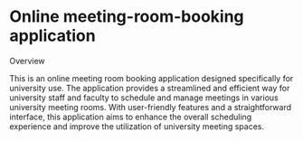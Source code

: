# Online meeting-room-booking application 
Overview


This is an online meeting room booking application designed specifically for university use. The application provides a streamlined and efficient way for university staff and faculty to schedule and manage meetings in various university meeting rooms. With user-friendly features and a straightforward interface, this application aims to enhance the overall scheduling experience and improve the utilization of university meeting spaces.


